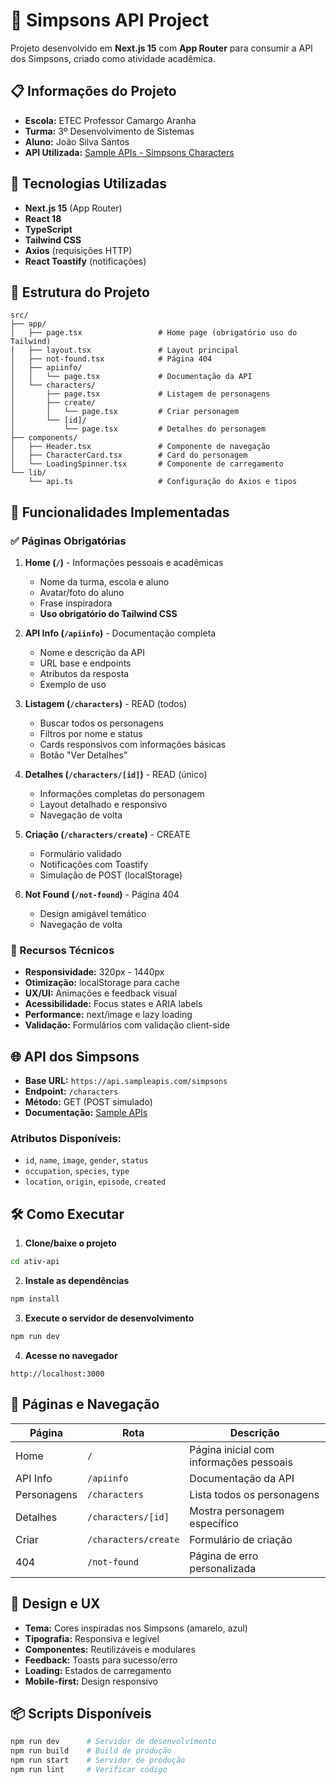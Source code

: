 # 🍩 Simpsons API Project

Projeto desenvolvido em **Next.js 15** com **App Router** para consumir a API dos Simpsons, criado como atividade acadêmica.

## 📋 Informações do Projeto

- **Escola:** ETEC Professor Camargo Aranha
- **Turma:** 3º Desenvolvimento de Sistemas  
- **Aluno:** João Silva Santos
- **API Utilizada:** [Sample APIs - Simpsons Characters](https://api.sampleapis.com/simpsons/characters)

## 🚀 Tecnologias Utilizadas

- **Next.js 15** (App Router)
- **React 18**
- **TypeScript**
- **Tailwind CSS**
- **Axios** (requisições HTTP)
- **React Toastify** (notificações)

## 📁 Estrutura do Projeto

```
src/
├── app/
│   ├── page.tsx                 # Home page (obrigatório uso do Tailwind)
│   ├── layout.tsx               # Layout principal
│   ├── not-found.tsx            # Página 404
│   ├── apiinfo/
│   │   └── page.tsx             # Documentação da API
│   └── characters/
│       ├── page.tsx             # Listagem de personagens
│       ├── create/
│       │   └── page.tsx         # Criar personagem
│       └── [id]/
│           └── page.tsx         # Detalhes do personagem
├── components/
│   ├── Header.tsx               # Componente de navegação
│   ├── CharacterCard.tsx        # Card do personagem
│   └── LoadingSpinner.tsx       # Componente de carregamento
└── lib/
    └── api.ts                   # Configuração do Axios e tipos
```

## 🎯 Funcionalidades Implementadas

### ✅ Páginas Obrigatórias

1. **Home (`/`)** - Informações pessoais e acadêmicas
   - Nome da turma, escola e aluno
   - Avatar/foto do aluno
   - Frase inspiradora
   - **Uso obrigatório do Tailwind CSS**

2. **API Info (`/apiinfo`)** - Documentação completa
   - Nome e descrição da API
   - URL base e endpoints
   - Atributos da resposta
   - Exemplo de uso

3. **Listagem (`/characters`)** - READ (todos)
   - Buscar todos os personagens
   - Filtros por nome e status
   - Cards responsivos com informações básicas
   - Botão "Ver Detalhes"

4. **Detalhes (`/characters/[id]`)** - READ (único)
   - Informações completas do personagem
   - Layout detalhado e responsivo
   - Navegação de volta

5. **Criação (`/characters/create`)** - CREATE
   - Formulário validado
   - Notificações com Toastify
   - Simulação de POST (localStorage)

6. **Not Found (`/not-found`)** - Página 404
   - Design amigável temático
   - Navegação de volta

### 🔧 Recursos Técnicos

- **Responsividade:** 320px - 1440px
- **Otimização:** localStorage para cache
- **UX/UI:** Animações e feedback visual
- **Acessibilidade:** Focus states e ARIA labels
- **Performance:** next/image e lazy loading
- **Validação:** Formulários com validação client-side

## 🌐 API dos Simpsons

- **Base URL:** `https://api.sampleapis.com/simpsons`
- **Endpoint:** `/characters`
- **Método:** GET (POST simulado)
- **Documentação:** [Sample APIs](https://sampleapis.com/)

### Atributos Disponíveis:
- `id`, `name`, `image`, `gender`, `status`
- `occupation`, `species`, `type`
- `location`, `origin`, `episode`, `created`

## 🛠️ Como Executar

1. **Clone/baixe o projeto**
```bash
cd ativ-api
```

2. **Instale as dependências**
```bash
npm install
```

3. **Execute o servidor de desenvolvimento**
```bash
npm run dev
```

4. **Acesse no navegador**
```
http://localhost:3000
```

## 📱 Páginas e Navegação

| Página | Rota | Descrição |
|--------|------|-----------|
| Home | `/` | Página inicial com informações pessoais |
| API Info | `/apiinfo` | Documentação da API |
| Personagens | `/characters` | Lista todos os personagens |
| Detalhes | `/characters/[id]` | Mostra personagem específico |
| Criar | `/characters/create` | Formulário de criação |
| 404 | `/not-found` | Página de erro personalizada |

## 🎨 Design e UX

- **Tema:** Cores inspiradas nos Simpsons (amarelo, azul)
- **Tipografia:** Responsiva e legível
- **Componentes:** Reutilizáveis e modulares
- **Feedback:** Toasts para sucesso/erro
- **Loading:** Estados de carregamento
- **Mobile-first:** Design responsivo

## 📦 Scripts Disponíveis

```bash
npm run dev      # Servidor de desenvolvimento
npm run build    # Build de produção
npm run start    # Servidor de produção
npm run lint     # Verificar código
```
